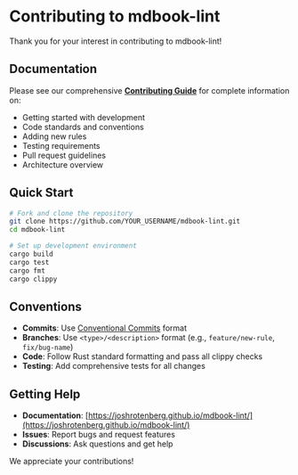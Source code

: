 # Contributing to mdbook-lint

Thank you for your interest in contributing to mdbook-lint!

## Documentation

Please see our comprehensive **[Contributing Guide](https://joshrotenberg.github.io/mdbook-lint/contributing.html)** for complete information on:

- Getting started with development
- Code standards and conventions
- Adding new rules
- Testing requirements
- Pull request guidelines
- Architecture overview

## Quick Start

```bash
# Fork and clone the repository
git clone https://github.com/YOUR_USERNAME/mdbook-lint.git
cd mdbook-lint

# Set up development environment
cargo build
cargo test
cargo fmt
cargo clippy
```

## Conventions

- **Commits**: Use [Conventional Commits](https://www.conventionalcommits.org/) format
- **Branches**: Use `<type>/<description>` format (e.g., `feature/new-rule`, `fix/bug-name`)
- **Code**: Follow Rust standard formatting and pass all clippy checks
- **Testing**: Add comprehensive tests for all changes

## Getting Help

- **Documentation**: [https://joshrotenberg.github.io/mdbook-lint/](https://joshrotenberg.github.io/mdbook-lint/)
- **Issues**: Report bugs and request features
- **Discussions**: Ask questions and get help

We appreciate your contributions!